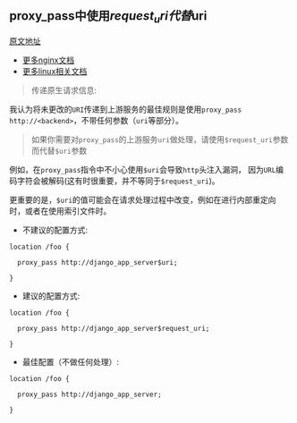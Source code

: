 ## proxy_pass中使用$request_uri代替$uri

[原文地址](https://github.com/trimstray/nginx-admins-handbook/blob/master/doc/RULES.md#rationale-72)
- [更多nginx文档](https://weiliang-ms.github.io/nginx/)
- [更多linux相关文档](https://weiliang-ms.github.io/wl-awesome/)

> 传递原生请求信息:

我认为将未更改的`URI`传递到上游服务的最佳规则是使用`proxy_pass http://<backend>`，不带任何参数（`uri`等部分）。


> 如果你需要对`proxy_pass`的上游服务`uri`做处理，请使用`$request_uri`参数而代替`$uri`参数

例如，在`proxy_pass`指令中不小心使用`$uri`会导致`http`头注入漏洞，
因为`URL`编码字符会被解码(这有时很重要，并不等同于`$request_uri`)。

更重要的是，`$uri`的值可能会在请求处理过程中改变，例如在进行内部重定向时，或者在使用索引文件时。

- 不建议的配置方式:

```nginx configuration
location /foo {

  proxy_pass http://django_app_server$uri;

}
```

- 建议的配置方式:

```nginx configuration
location /foo {

  proxy_pass http://django_app_server$request_uri;

}
```

- 最佳配置（不做任何处理）:

```nginx configuration
location /foo {

  proxy_pass http://django_app_server;

}
```